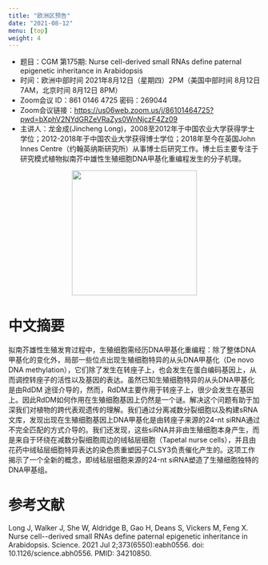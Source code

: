 ```yaml
---
title: "欧洲区预告"
date: "2021-08-12"
menu: [top]
weight: 4
---
```


- 题目：CGM 第175期: Nurse cell-derived small RNAs define paternal epigenetic inheritance in Arabidopsis
- 时间：欧洲中部时间 2021年8月12日（星期四）2PM（美国中部时间 8月12日 7AM，北京时间 8月12日 8PM）
- Zoom会议 ID：861 0146 4725 密码：269044 
- Zoom会议链接：https://us06web.zoom.us/j/86101464725?pwd=bXphV2NYdGRZeVRaZys0WnNjczF4Zz09
- 主讲人：龙金成(Jincheng Long)，2008至2012年于中国农业大学获得学士学位；2012-2018年于中国农业大学获得博士学位；2018年至今在英国John Innes Centre（约翰英纳斯研究所）从事博士后研究工作。博士后主要专注于研究模式植物拟南芥中雄性生殖细胞DNA甲基化重编程发生的分子机理。

<div align="center">
<img src="https://i.ibb.co/jZ5BQxZ/Jincheng-Long.jpg" height=250>
</div>

# 中文摘要

拟南芥雄性生殖发育过程中，生殖细胞需经历DNA甲基化重编程：除了整体DNA甲基化的变化外，局部一些位点出现生殖细胞特异的从头DNA甲基化（De novo DNA methylation），它们除了发生在转座子上，也会发生在蛋白编码基因上，从而调控转座子的活性以及基因的表达。虽然已知生殖细胞特异的从头DNA甲基化是由RdDM 途径介导的，然而，RdDM主要作用于转座子上，很少会发生在基因上。因此RdDM如何作用在生殖细胞基因上仍然是一个谜。解决这个问题有助于加深我们对植物的跨代表观遗传的理解。我们通过分离减数分裂细胞以及构建sRNA 文库，发现出现在生殖细胞基因上DNA甲基化是由转座子来源的24-nt siRNA通过不完全匹配的方式介导的。我们还发现，这些siRNA并非由生殖细胞本身产生，而是来自于环绕在减数分裂细胞周边的绒毡层细胞（Tapetal nurse cells），并且由花药中绒毡层细胞特异表达的染色质重塑因子CLSY3负责催化产生的。这项工作揭示了一个全新的概念，即绒毡层细胞来源的24-nt siRNA塑造了生殖细胞独特的DNA甲基组。


# 参考文献
Long J, Walker J, She W, Aldridge B, Gao H, Deans S, Vickers M, Feng X. Nurse cell--derived small RNAs define paternal epigenetic inheritance in Arabidopsis. Science. 2021 Jul 2;373(6550):eabh0556. doi: 10.1126/science.abh0556. PMID: 34210850.

